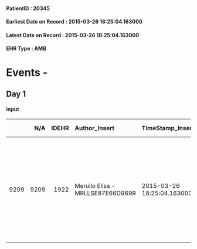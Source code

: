 
#### PatientID : 20345
#### Earliest Date on Record : 2015-03-26 18:25:04.163000
#### Latest Date on Record : 2015-03-26 18:25:04.163000
#### EHR Type : AMB

# Events - 

## Day 1

#### input
|      |    N/A |   IDEHR | Author_Insert                    | TimeStamp_Insert           | EHRType   |   PatientID |   IDDigitalSignDocument | persone_vicine   |   Unnamed: 0_x.1 |   IDANAMNESI_SOCIALE | Patient   | FamigliaAltro   | Paziente_T   | FamigliaAltro_T   |   Non_Rilevabile_x.1 | Note_Non_Rilevabile_x.1   | opt_Problemi   | Note_I                                                                                                                                                         | ds_note_timori                                                                                                                                                | chk_contr_sintomi   | opt_paziente_a   | opt_famiglia_a   | opt_adeguatezza   | ds_note_ad                                                    | opt_paziente_solo   | ds_note_con               | opt_presente_assente   | Caregiver_principale   | ds_familiari_coinv   | opt_necessario   | opt_risorse_ec   | opt_paziente_psi   | opt_Ins_vol   | ds_note_prio                                                                                                                        | opt_inv_civile   |   invalidita_perc | Needs     | Domestic partnership   | opt_indennita_acc   | opt_famiglia_psi   |
|-----:|-------:|--------:|:---------------------------------|:---------------------------|:----------|------------:|------------------------:|:-----------------|-----------------:|---------------------:|:----------|:----------------|:-------------|:------------------|---------------------:|:--------------------------|:---------------|:---------------------------------------------------------------------------------------------------------------------------------------------------------------|:--------------------------------------------------------------------------------------------------------------------------------------------------------------|:--------------------|:-----------------|:-----------------|:------------------|:--------------------------------------------------------------|:--------------------|:--------------------------|:-----------------------|:-----------------------|:---------------------|:-----------------|:-----------------|:-------------------|:--------------|:------------------------------------------------------------------------------------------------------------------------------------|:-----------------|------------------:|:----------|:-----------------------|:--------------------|:-------------------|
| 9209 |   9209 |    1922 | Merullo Elisa - MRLLSE87E66D969R | 2015-03-26 18:25:04.163000 | AMB       |       20345 |                   41587 | N/A              |              695 |                  437 | Si#1      | Si#1            | No#0         | Si#1              |                    0 | NR                        | Si#1           | La pz sa della diagnosi ma non √® informata del peggioramento e della prognosi infausta. Nuora e famiglia centrati rispetto ad un percorso di cure palliative. | La nuora ha precisato pi√π volte che la pz non √® informata della reale situazione. Teme che la pz possa soffrire e teme per la sua stabilit√† psico-emotiva. | controllo sintomi#0 | Indefinite#2     | Congruenti#1     | Si#1              | Presente una famiglia numerosa ed organizzata nella gestione. | No#0                | La pz vive con il coniuge | Presente#1             | Coniuge                | Figli e nuore        | No#0             | Adeguate#1       | Si#1               | No#0          | Il bisogno espresso √® a livello clinico assistenziale. E' stato spiegato il senso delle cure palliative ed il setting domiciliare. | Si#1             |               100 | Clinici#0 | Coniuge/Convivente#0   | Si#1                | No#0               |



